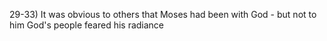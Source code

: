 29-33) It was obvious to others that Moses had been with God - but not to him
God's people feared his radiance
